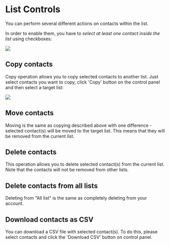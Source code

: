 # List Controls

You can perform several different actions on contacts within the list. 

In order to enable them, you have to _select at least one contact inside the list_ using checkboxes:

![](images/contacts/add_contacts_11.png)


## Copy contacts

Copy operation allows you to copy selected contacts to another list. 
Just select contacts you want to copy, click 'Copy' button on the control panel and then select a target list:

![](images/contacts/add_contacts_12.png)


## Move contacts

Moving is the same as copying described above with one difference - selected contact(s) will be moved to the target list.
 This means that they will be removed from the current list. 

## Delete contacts

This operation allows you to delete selected contact(s) from the current list. 
Note that the contacts will not be removed from other lists. 

## Delete contacts from all lists

Deleting from "All list" is the same as completely deleting from your account. 

## Download contacts as CSV

You can download a CSV file with selected contact(s). To do this, please select contacts and click the 
'Download CSV' button on control panel. 